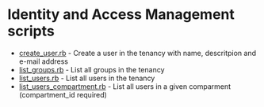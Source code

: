 # Identity and Access Management scripts

- [create_user.rb](create_user.rb) - Create a user in the tenancy with name, descritpion and e-mail address
- [list_groups.rb](list_groups.rb) - List all groups in the tenancy
- [list_users.rb](list_users.rb) - List all users in the tenancy
- [list_users_compartment.rb](list_users.rb) - List all users in a given comparment (compartment_id required)